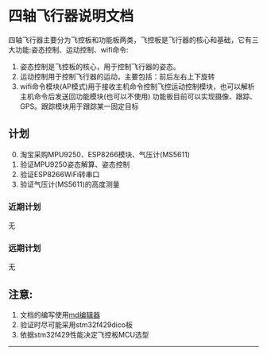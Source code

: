 # 四轴飞行器说明文档
四轴飞行器主要分为飞控板和功能板两类，飞控板是飞行器的核心和基础，它有三大功能:姿态控制、运动控制、wifi命令:
1. 姿态控制是飞控板的核心，用于控制飞行器的姿态。
2. 运动控制用于控制飞行器的运动，主要包括：前后左右上下旋转
3. wifi命令模块\(AP模式\)用于接收主机命令控制飞控运动控制模块，也可以解析主机命令后发送回功能模块\(也可以不使用\)
功能板目前可以实现摄像、跟踪、GPS。跟踪模块用于跟踪某一固定目标

## 计划
0. 淘宝采购MPU9250、ESP8266模块、气压计(MS5611)
1. 验证MPU9250姿态解算、姿态控制
2. 验证ESP8266WiFi转串口
3. 验证气压计(MS5611)的高度测量

### 近期计划
无

### 远期计划
无

## 注意:
1. 文档的编写使用[md编辑器][1]
2. 验证时尽可能采用stm32f429dico板
3. 依据stm32f429性能决定飞控板MCU选型

---------

[1]: http://write.blog.csdn.net/mdeditor

